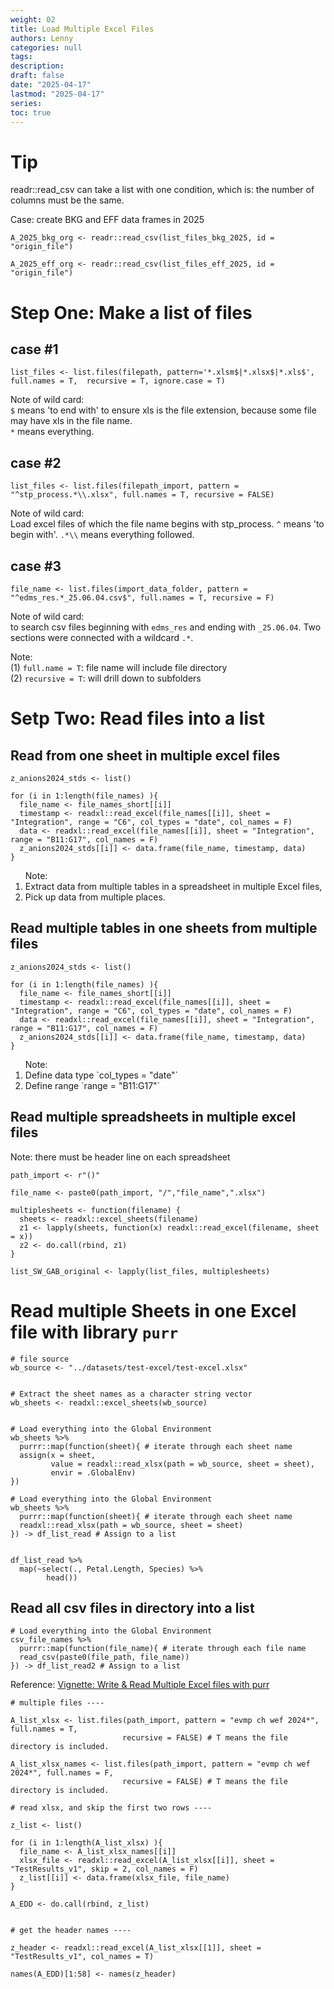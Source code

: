 ```yaml
---
weight: 02
title: Load Multiple Excel Files
authors: Lenny
categories: null
tags: 
description: 
draft: false
date: "2025-04-17"
lastmod: "2025-04-17"
series:
toc: true
---
```



<!--more-->

# Tip
readr::read_csv can take a list with one condition, which is: the number of columns must be the same.

Case: create BKG and EFF data frames in 2025
``` 
A_2025_bkg_org <- readr::read_csv(list_files_bkg_2025, id = "origin_file")
 
A_2025_eff_org <- readr::read_csv(list_files_eff_2025, id = "origin_file")
```

# Step One: Make a list of files

## case #1
```
list_files <- list.files(filepath, pattern='*.xlsm$|*.xlsx$|*.xls$', full.names = T,  recursive = T, ignore.case = T)
```
Note of wild card:  
`$` means 'to end with' to ensure xls is the file extension, because some file may have xls in the file name.   
`*` means everything.


## case #2
```
list_files <- list.files(filepath_import, pattern = "^stp_process.*\\.xlsx", full.names = T, recursive = FALSE)
```
Note of wild card:   
Load excel files of which the file name begins with stp_process. `^` means 'to begin with'. `.*\\` means everything followed.  


## case #3
```
file_name <- list.files(import_data_folder, pattern = "^edms_res.*_25.06.04.csv$", full.names = T, recursive = F)
``` 
Note of wild card:   
to search csv files beginning with `edms_res` and ending with `_25.06.04`. Two sections were connected with a wildcard `.*`.


Note:  
(1) `full.name = T`: file name will include file directory  
(2) `recursive = T`: will drill down to subfolders




# Setp Two: Read files into a list

## Read from one sheet in multiple excel files
```
z_anions2024_stds <- list()

for (i in 1:length(file_names) ){
  file_name <- file_names_short[[i]]
  timestamp <- readxl::read_excel(file_names[[i]], sheet = "Integration", range = "C6", col_types = "date", col_names = F)
  data <- readxl::read_excel(file_names[[i]], sheet = "Integration", range = "B11:G17", col_names = F)
  z_anions2024_stds[[i]] <- data.frame(file_name, timestamp, data)
}

```

<ol>Note:
<li>Extract data from multiple tables in a spreadsheet in multiple Excel files,</li>
<li>Pick up data from multiple places.</li>
</ol>


## Read multiple tables in one sheets from multiple files

```
z_anions2024_stds <- list()

for (i in 1:length(file_names) ){
  file_name <- file_names_short[[i]]
  timestamp <- readxl::read_excel(file_names[[i]], sheet = "Integration", range = "C6", col_types = "date", col_names = F)
  data <- readxl::read_excel(file_names[[i]], sheet = "Integration", range = "B11:G17", col_names = F)
  z_anions2024_stds[[i]] <- data.frame(file_name, timestamp, data)
}

```

<ol>Note:
<li>Define data type `col_types = "date"`</li>
<li>Define range `range = "B11:G17"`</li>
</ol>



## Read multiple spreadsheets in multiple excel files

Note: there must be header line on each spreadsheet

```
path_import <- r"()"
 
file_name <- paste0(path_import, "/","file_name",".xlsx")

multiplesheets <- function(filename) {
  sheets <- readxl::excel_sheets(filename)
  z1 <- lapply(sheets, function(x) readxl::read_excel(filename, sheet = x))
  z2 <- do.call(rbind, z1)
}

list_SW_GAB_original <- lapply(list_files, multiplesheets)
``` 



# Read multiple Sheets in one Excel file with library `purr`

```
# file source
wb_source <- "../datasets/test-excel/test-excel.xlsx"


# Extract the sheet names as a character string vector
wb_sheets <- readxl::excel_sheets(wb_source)


# Load everything into the Global Environment
wb_sheets %>%
  purrr::map(function(sheet){ # iterate through each sheet name
  assign(x = sheet,
         value = readxl::read_xlsx(path = wb_source, sheet = sheet),
         envir = .GlobalEnv)
})

# Load everything into the Global Environment
wb_sheets %>%
  purrr::map(function(sheet){ # iterate through each sheet name
  readxl::read_xlsx(path = wb_source, sheet = sheet)
}) -> df_list_read # Assign to a list


df_list_read %>%
  map(~select(., Petal.Length, Species) %>%
        head())
```

## Read all csv files in directory into a list

```
# Load everything into the Global Environment
csv_file_names %>%
  purrr::map(function(file_name){ # iterate through each file name
  read_csv(paste0(file_path, file_name))
}) -> df_list_read2 # Assign to a list
```

Reference: <a href = "https://martinctc.github.io/blog/vignette-write-and-read-multiple-excel-files-with-purrr/" target="_blank" rel="noopener noreferrer">Vignette: Write & Read Multiple Excel files with purr</a>


```
# multiple files ----

A_list_xlsx <- list.files(path_import, pattern = "evmp ch wef 2024*", full.names = T, 
                         recursive = FALSE) # T means the file directory is included.

A_list_xlsx_names <- list.files(path_import, pattern = "evmp ch wef 2024*", full.names = F, 
                         recursive = FALSE) # T means the file directory is included.

# read xlsx, and skip the first two rows ----

z_list <- list()

for (i in 1:length(A_list_xlsx) ){
  file_name <- A_list_xlsx_names[[i]]
  xlsx_file <- readxl::read_excel(A_list_xlsx[[i]], sheet = "TestResults_v1", skip = 2, col_names = F)
  z_list[[i]] <- data.frame(xlsx_file, file_name)
}

A_EDD <- do.call(rbind, z_list)


# get the header names ----

z_header <- readxl::read_excel(A_list_xlsx[[1]], sheet = "TestResults_v1", col_names = T)

names(A_EDD)[1:58] <- names(z_header)
```